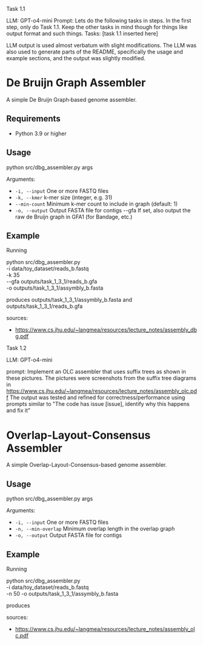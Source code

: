 
Task 1.1

LLM: GPT-o4-mini
Prompt: Lets do the following tasks in steps. In the first step, only do Task 1.1. Keep the other tasks in mind though for things like output format and such things.
Tasks: [task 1.1 inserted here]

LLM output is used almost verbatum with slight modifications.
The LLM was also used to generate parts of the README, specifically the usage and example sections, and the output was slightly modified.


# De Bruijn Graph Assembler

A simple De Bruijn Graph‐based genome assembler.

## Requirements

- Python 3.9 or higher

## Usage

python src/dbg_assembler.py args

Arguments:
  - `-i, --input`  One or more FASTQ files
  - `-k, --kmer`   k-mer size (integer, e.g. 31)
  - `--min-count`  Minimum k-mer count to include in graph (default: 1)
  - `-o, --output` Output FASTA file for contigs
  --gfa <file>     If set, also output the raw de Bruijn graph in GFA1
                   (for Bandage, etc.)

## Example

Running

python src/dbg_assembler.py \
  -i data/toy_dataset/reads_b.fastq \
  -k 35 \
  --gfa outputs/task_1_3_1/reads_b.gfa \
  -o outputs/task_1_3_1/assymbly_b.fasta

produces outputs/task_1_3_1/assymbly_b.fasta and outputs/task_1_3_1/reads_b.gfa


sources:
- https://www.cs.jhu.edu/~langmea/resources/lecture_notes/assembly_dbg.pdf

Task 1.2

LLM: GPT-o4-mini

prompt: Implement an OLC assembler that uses suffix trees as shown in these pictures.
The pictures were screenshots from the suffix tree diagrams in https://www.cs.jhu.edu/~langmea/resources/lecture_notes/assembly_olc.pdf
The output was tested and refined for correctness/performance using prompts similar to "The code has issue [issue], identify why this happens and fix it"

# Overlap-Layout-Consensus Assembler

A simple Overlap-Layout-Consensus-based genome assembler.

## Usage

python src/dbg_assembler.py args

Arguments:
  - `-i, --input`        One or more FASTQ files
  - `-n, --min-overlap`  Minimum overlap length in the overlap graph
  - `-o, --output`       Output FASTA file for contigs

## Example

Running

python src/dbg_assembler.py \
  -i data/toy_dataset/reads_b.fastq \
  -n 50
  -o outputs/task_1_3_1/assymbly_b.fasta

produces 

sources:
- https://www.cs.jhu.edu/~langmea/resources/lecture_notes/assembly_olc.pdf

